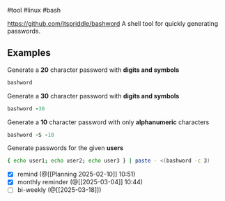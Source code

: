 #tool  #linux #bash

https://github.com/itspriddle/bashword
A shell tool for quickly generating passwords.

## Examples

Generate a **20** character password with **digits and symbols**
```sh
bashword
```

Generate a **30** character password with **digits and symbols**
```rb
bashword -30
```

Generate a **10** character password with only **alphanumeric** characters
```rb
bashword -S -10
```

Generate passwords for the given **users**
```bash
{ echo user1; echo user2; echo user3 } | paste - <(bashword -c 3)
```

- [x] remind (@[[Planning 2025-02-10]] 10:51)
- [x] monthly reminder (@[[2025-03-04]] 10:44)
- [ ] bi-weekly (@[[2025-03-18]])